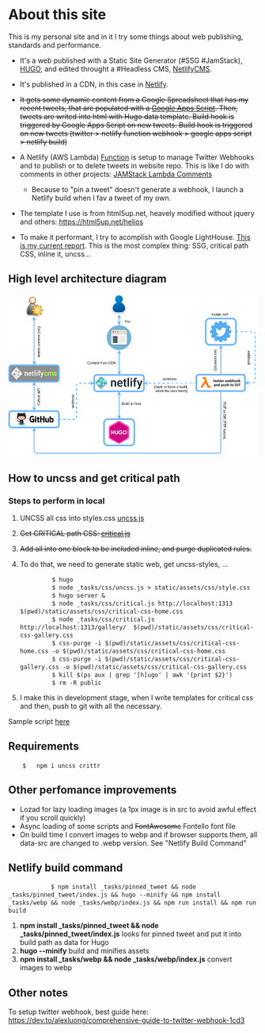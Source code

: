 # About this site

This is my personal site and in it I try some things about web publishing, standards and performance.

* It's a web published with a Static Site Generator (#SSG #JamStack), [HUGO](https://gohugo.io), and edited throught a #Headless CMS, [NetlifyCMS](https://www.netlifycms.org).

* It's published in a CDN, in this case in [Netlify](http://netlify.com).

* ~~It gets some dynamic content from a Google Spreadsheet that has my recent tweets, that are populated with a [Google Apps Script](static/gas-scripts/get-twitter.gs). Then, tweets are writed into html with Hugo data template. ~~Build hook is triggered by Google Apps Script on new tweets~~. Build hook is triggered on new tweets (twitter > netlify function webhook > google apps script > netlify build)~~

* A Netlify (AWS Lambda) [Function](tree/master/functions) is setup to manage Twitter Webhooks and to publish or to delete tweets in website repo. This is like I do with comments in other projects: [JAMStack Lambda Comments](https://github.com/davidayalas/jamstack-lambda-comments)

    * Because to "pin a tweet" doesn't generate a webhook, I launch a Netlify build when I fav a tweet of my own.

* The template I use is from html5up.net, heavely modified without jquery and others: https://html5up.net/helios

* To make it performant, I try to acomplish with Google LightHouse. [This is my current report](https://lighthouse-dot-webdotdevsite.appspot.com/lh/html?url=https://www.davidayala.eu). This is the most complex thing: SSG, critical path CSS, inline it, uncss...  

## High level architecture diagram

![architecture](content/media/personal-site.png)

## How to uncss and get critical path

### Steps to perform in local

1. UNCSS all css into styles.css [uncss.js](_tasks/css/uncss.js)
2. ~~Get CRITICAL path CSS: [critical.js](_tasks/css/critical.js)~~
3. ~~Add all into one block to be included inline, and purge duplicated rules.~~
4. To do that, we need to generate static web, get uncss-styles, ...

                $ hugo
                $ node _tasks/css/uncss.js > static/assets/css/style.css    
                $ hugo server &
                $ node _tasks/css/critical.js http://localhost:1313 $(pwd)/static/assets/css/critical-css-home.css
                $ node _tasks/css/critical.js http://localhost:1313/gallery/  $(pwd)/static/assets/css/critical-css-gallery.css
                $ css-purge -i $(pwd)/static/assets/css/critical-css-home.css -o $(pwd)/static/assets/css/critical-css-home.css 
                $ css-purge -i $(pwd)/static/assets/css/critical-css-gallery.css -o $(pwd)/static/assets/css/critical-css-gallery.css
                $ kill $(ps aux | grep '[h]ugo' | awk '{print $2}')
                $ rm -R public

3. I make this in development stage, when I write templates for critical css and then, push to git with all the necessary.

Sample script [here](buildcss.sh)

## Requirements

        $   npm i uncss crittr    


## Other perfomance improvements 

- Lozad for lazy loading images (a 1px image is in src to avoid awful effect if you scroll quickly)
- Async loading of some scripts and ~~FontAwesome~~ Fontello font file
- On build time I convert images to webp and if browser supports them, all data-src are changed to .webp version. See "Netlify Build Command"

## Netlify build command

                $ npm install _tasks/pinned_tweet && node _tasks/pinned_tweet/index.js && hugo --minify && npm install _tasks/webp && node _tasks/webp/index.js && npm run install && npm run build
                

1. **npm install _tasks/pinned_tweet && node _tasks/pinned_tweet/index.js** looks for pinned tweet and put it into build path as data for Hugo
2. **hugo --minify** build and minifies assets
3. **npm install _tasks/webp && node _tasks/webp/index.js** convert images to webp


## Other notes

To setup twitter webhook, best guide here: https://dev.to/alexluong/comprehensive-guide-to-twitter-webhook-1cd3